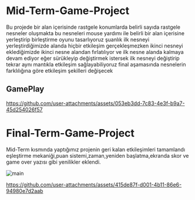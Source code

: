 # Mid-Term-Game-Project
Bu projede bir alan içerisinde rastgele konumlarda belirli sayıda rastgele nesneler oluşmakta bu nesneleri mouse yardımı ile belirli bir alan içerisine yerleştirip birleştirme oyunu tasarlıyoruz şuanlık ilk nesneyi yerleştirdiğimizde alanda hiçbir etkileşim gerçekleşmezken ikinci nesneyi eklediğimizde ikinci nesne alandan fırlatılıyor ve ilk nesne alanda kalmaya devam ediyor eğer sürükleyip değiştirmek istersek ilk nesneyi değiştirip tekrar aynı mantıkla etkileşim sağlayabiliyoruz final aşamasında nesnelerin farklılığına göre etkileşim şekilleri değişecek 
## GamePlay


https://github.com/user-attachments/assets/053eb3dd-7c83-4e3f-b9a7-45d254026f57
# Final-Term-Game-Project
Mid-Term kısmında yaptığımız projenin geri kalan etkileşimleri tamamlandı eşleştirme mekaniği,puan sistemi,zaman,yeniden başlatma,ekranda skor ve game over yazısı gibi yenilikler eklendi. 


![main](https://github.com/user-attachments/assets/676a0b3d-09ef-4121-b860-3738d4529433)

https://github.com/user-attachments/assets/415de87f-d001-4b11-86e6-94980e7d2aab




